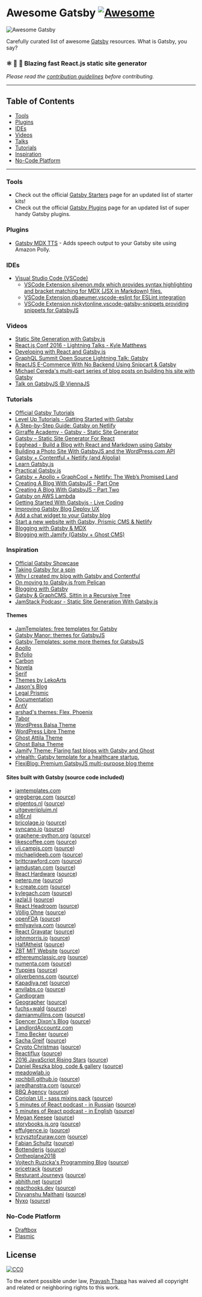 # Awesome Gatsby [![Awesome](img/badge.svg)](https://github.com/sindresorhus/awesome)

![Awesome Gatsby](img/banner.jpg 'Awesome Gatsby')

Carefully curated list of awesome [Gatsby](https://www.gatsbyjs.org/) resources. What is Gatsby, you say?

### ⚛️ 📄 🚀 Blazing fast React.js static site generator

_Please read the [contribution guidelines](contributing.md) before contributing._

<hr>

## Table of Contents

<ul>
  <li><a href="#tools">Tools</a></li>
  <li><a href="#plugins">Plugins</a></li>
  <li><a href="#ides">IDEs</a></li>
  <li><a href="#videos">Videos</a></li>
  <li><a href="#talks">Talks</a></li>
  <li><a href="#tutorials">Tutorials</a></li>
  <li><a href="#inspiration">Inspiration</a></li>
  <li><a href="#no-code-platform">No-Code Platform</a></li>
</ul>

<hr>

### Tools

- Check out the official [Gatsby Starters](https://www.gatsbyjs.org/docs/gatsby-starters/) page for an updated list of starter kits!
- Check out the official [Gatsby Plugins](https://www.gatsbyjs.org/docs/plugins/) page for an updated list of super handy Gatsby plugins.

### Plugins

- [Gatsby MDX TTS](https://github.com/flogy/gatsby-mdx-tts) - Adds speech output to your Gatsby site using Amazon Polly.

### IDEs

- [Visual Studio Code (VSCode)](https://code.visualstudio.com/)
  - [VSCode Extension silvenon.mdx which provides syntax highlighting and bracket matching for MDX (JSX in Markdown) files.](https://marketplace.visualstudio.com/items?itemName=silvenon.mdx)
  - [VSCode Extension dbaeumer.vscode-eslint for ESLint integration](https://marketplace.visualstudio.com/items?itemName=dbaeumer.vscode-eslint)
  - [VSCode Extension nickytonline.vscode-gatsby-snippets providing snippets for GatsbyJS](https://marketplace.visualstudio.com/items?itemName=nickytonline.vscode-gatsby-snippets)

### Videos

- [Static Site Generation with Gatsby.js](https://blog.scottnonnenberg.com/static-site-generation-with-gatsby-js/)
- [React.js Conf 2016 - Lightning Talks - Kyle Matthews](https://www.youtube.com/watch?v=RFkNRKL6ZoE)
- [Developing with React and Gatsby.js](http://www.staticwebtech.com/presentations/developing-with-react-gatsbyjs/)
- [GraphQL Summit Open Source Lightning Talk: Gatsby](https://youtu.be/y588qNiCZZo)
- [ReactJS E-Commerce With No Backend Using Snipcart & Gatsby](https://snipcart.com/blog/snipcart-reactjs-static-ecommerce-gatsby)
- [Michael Cereda's multi-part series of blog posts on building his site with Gatsby](https://medium.com/@michaelcereda/creating-an-isomorphic-universal-website-with-react-part-1-a905350acba8#.akoo25l6j)
- [Talk on GatsbyJS @ ViennaJS](https://www.youtube.com/watch?v=f0O1nCgqA3E&feature=youtu.be&a)

### Tutorials

- [Official Gatsby Tutorials](https://www.gatsbyjs.org/tutorial/)
- [Level Up Tutorials - Gatting Started with Gatsby](https://youtu.be/b2H7fWhQcdE)
- [A Step-by-Step Guide: Gatsby on Netlify](https://www.netlify.com/blog/2016/02/24/a-step-by-step-guide-gatsby-on-netlify/)
- [Girraffe Academy - Gatsby - Static Site Generator](https://www.youtube.com/playlist?list=PLLAZ4kZ9dFpMXuwazIt4mWtTuqOHdjRlk)
- [Gatsby – Static Site Generator For React](https://codingthesmartway.com/gatsby-static-site-generater-for-react-introduction/)
- [Egghead - Build a Blog with React and Markdown using Gatsby](https://egghead.io/courses/build-a-blog-with-react-and-markdown-using-gatsby)
- [Building a Photo Site With GatsbyJS and the WordPress.com API](https://jeremey.blog/gatsby-photo/)
- [Gatsby + Contentful + Netlify (and Algolia)](https://www.gatsbyjs.org/blog/2017-12-06-gatsby-plus-contentful-plus-netlify/)
- [Learn Gatsby.js](https://kalinchernev.github.io/learn-gatsbyjs/)
- [Practical Gatsby.js](https://blog.scottnonnenberg.com/practical-gatsby-js/)
- [Gatsby + Apollo + GraphCool + Netlify: The Web’s Promised Land](https://medium.com/@dwalsh.sdlr/gatsby-apollo-graphcool-netlify-the-webs-promised-land-6dd510efbd72)
- [Creating A Blog With GatsbyJS - Part One](http://blog.alexmlewis.com/creating-a-blog-with-gatsbyjs-part-one/)
- [Creating A Blog With GatsbyJS - Part Two](http://blog.alexmlewis.com/creating-a-blog-with-gatsbyjs-part-two/)
- [Gatsby on AWS Lambda](https://gist.github.com/digitalkaoz/94933c246ba67032a1507083e2605a30)
- [Getting Started With Gatsbyjs - Live Coding](https://www.youtube.com/watch?v=nufLF1kcn_4&feature=youtu.be)
- [Improving Gatsby Blog Deploy UX](https://benmccormick.org/2017/11/07/blog-deploy-ux/)
- [Add a chat widget to your Gatsby blog](https://pusher.com/tutorials/chat-gatsby/)
- [Start a new website with Gatsby, Prismic CMS & Netlify](https://medium.com/source-group/start-a-new-website-with-gatsby-prismic-cms-netlify-a875455c992)
- [Blogging with Gatsby & MDX](https://reacttraining.com/blog/gatsby-mdx-blog/)
- [Blogging with Jamify (Gatsby + Ghost CMS)](https://www.jamify.org/)

### Inspiration

- [Official Gatsby Showcase](https://github.com/gatsbyjs/gatsby#showcase)
- [Taking Gatsby for a spin](https://dev.to/ardennl/taking-gatsby-for-a-spin-4je)
- [Why I created my blog with Gatsby and Contentful](https://www.gatsbyjs.org/blog/2017-11-09-why-i-created-my-blog-with-gatsby-and-contentful/)
- [On moving to Gatsby.js from Pelican](https://krzysztofzuraw.com/blog/2017/moving-blog-to-gatsby.html)
- [Blogging with Gatsby](http://blog.jbrisbin.com/blogging-with-gatsby/)
- [Gatsby & GraphCMS, Sittin in a Recursive Tree](https://graphcms.com/blog/gatsby-graphcms-plugin/)
- [JamStack Podcasr - Static Site Generation With Gatsby.js](https://www.heavybit.com/library/podcasts/jamstack-radio/ep-22-static-site-generation-with-gatsbyjs/)

#### Themes

- [JamTemplates: free templates for Gatsby](https://jamtemplates.com)
- [Gatsby Manor: themes for GatsbyJS](https://gatsbymanor.com)
- [Gatsby Templates: some more themes for GatsbyJS](https://gatsbytemplates.io)
- [Apollo](https://github.com/apollographql/gatsby-theme-apollo)
- [Byfolio](https://github.com/christiandavid/gatsby-theme-byfolio)
- [Carbon](https://github.com/carbon-design-system/gatsby-theme-carbon)
- [Novela](https://github.com/narative/gatsby-theme-novela)
- [Serif](https://github.com/JugglerX/gatsby-serif-theme)
- [Themes by LekoArts](https://github.com/LekoArts/gatsby-themes)
- [Jason's Blog](https://github.com/jlengstorf/gatsby-theme-jason-blog)
- [Legal Prismic](https://github.com/littleplusbig/gatsby-theme-legals-prismic)
- [Documentation](https://github.com/johno/gatsby-theme-documentation)
- [AntV](https://github.com/antvis/gatsby-theme-antv)
- [arshad's themes: Flex, Phoenix](https://github.com/arshad/gatsby-themes)
- [Tabor](https://github.com/zgordon/tabor-gatsby-theme)
- [WordPress Balsa Theme](https://github.com/draftbox-co/gatsby-wordpress-balsa-theme)
- [WordPress Libre Theme](https://github.com/draftbox-co/gatsby-wordpress-theme-libre)
- [Ghost Attila Theme](https://github.com/draftbox-co/gatsby-attila-theme-ghost)
- [Ghost Balsa Theme](https://github.com/draftbox-co/gatsby-ghost-balsa-theme)
- [Jamify Theme: Flaring fast blogs with Gatsby and Ghost](https://github.com/styxlab/gatsby-theme-try-ghost)
- [vHealth: Gatsby template for a healthcare startup.](https://github.com/shantanu-deshmukh/vhealth-gatsby)
- [FlexiBlog: Premium GatsbyJS multi-purpose blog theme](https://themeforest.net/item/flexiblog-react-gatsby-blog-template/27538998)

#### Sites built with Gatsby (source code included)

- [jamtemplates.com](https://jamtemplates.com)
- [gregberge.com](https://gregberge.com) ([source](https://github.com/gregberge/gregberge.com))
- [elgentos.nl](https://elgentos.nl) ([source](https://github.com/elgentos/gatsby-site))
- [uitgeverijpluim.nl](https://uitgeverijpluim.nl)
- [p16r.nl](https://p16r.nl)
- [bricolage.io](https://bricolage.io/?utm_source=github.com) ([source](https://github.com/KyleAMathews/blog))
- [syncano.io](https://www.syncano.io) ([source](https://github.com/Syncano/syncano.com))
- [graphene-python.org](http://graphene-python.org/) ([source](https://github.com/graphql-python/graphene/tree/master/docs))
- [likescoffee.com](https://likescoffee.com/) ([source](https://github.com/pamo/pamo.github.io/tree/development))
- [vii.campjs.com](http://vii.campjs.com/) ([source](https://github.com/campjs/campjs-vii))
- [michaeljdeeb.com](http://michaeljdeeb.com) ([source](https://github.com/michaeljdeeb/michaeljdeeb-gatsby-blog))
- [brittcrawford.com](http://brittcrawford.com) ([source](https://github.com/britt/britt.github.com/tree/gatsby))
- [iamdustan.com](http://iamdustan.com/) ([source](https://github.com/iamdustan/iamdustan.github.io))
- [React Hardware](http://iamdustan.com/react-hardware/) ([source](https://github.com/iamdustan/react-hardware/tree/master/docs))
- [peterp.me](https://www.peterp.me) ([source](https://github.com/peterpme/peterpme.github.io))
- [k-create.com](https://k-create.com) ([source](https://github.com/kristofferh/kristoffer))
- [kylegach.com](https://kylegach.com) ([source](https://github.com/kylegach/kylegach_com))
- [jazlal.li](http://jazlal.li) ([source](https://github.com/jazlalli/jazlal.li))
- [React Headroom](https://kyleamathews.github.io/react-headroom/) ([source](https://github.com/KyleAMathews/react-headroom/tree/master/website))
- [Völlig Ohne](http://volligohne.com/) ([source](https://github.com/voellig-ohne/voellig-ohne-website))
- [openFDA](https://open.fda.gov/) ([source](https://github.com/FDA/open.fda.gov))
- [emilyaviva.com](http://emilyaviva.com) ([source](https://github.com/emilyaviva/emilyaviva.com))
- [React Gravatar](http://kyleamathews.github.io/react-gravatar/) ([source](https://github.com/KyleAMathews/react-gravatar/tree/master/www))
- [johnmorris.io](http://johnmorris.io) ([source](https://github.com/johnpmorris/johnpmorris.github.io/tree/react-rebuild))
- [HalfAtheist](https://halfatheist.com/) ([source](https://github.com/halfatheist/halfatheist.github.io))
- [ZBT MIT Website](http://zbt.mit.edu) ([source](https://github.com/Slava/zbt-website))
- [ethereumclassic.org](http://ethereumclassic.org/) ([source](https://github.com/ethereumclassic/ethereumclassic.github.io/tree/source))
- [numenta.com](http://numenta.com) ([source](https://github.com/numenta/numenta-web/tree/master/numenta.com))
- [Yuppies](https://yuppi.es) ([source](https://github.com/f0rr0/f0rr0.github.io))
- [oliverbenns.com](http://oliverbenns.com?utm_source=github.com) ([source](https://github.com/oliverbenns/oliverbenns.com))
- [Kapadiya.net](https://www.kapadiya.net/?utm_source=github.com) ([source](https://github.com/vikas5914/vikas5914.github.io))
- [anvilabs.co](https://anvilabs.co/?utm_source=github.com) ([source](https://github.com/anvilabs/anvilabs.co))
- [Cardiogram](https://cardiogr.am)
- [Geographer](https://geographer.su) ([source](https://github.com/MenaraSolutions/geographer-docs))
- [fuchs+wald](https://fuchsundwald.de) ([source](https://github.com/voellig-ohne/cf-website))
- [damianmullins.com](http://www.damianmullins.com) ([source](https://github.com/DamianMullins/damianmullins.github.io))
- [Spencer Dixon's Blog](https://www.spencerdixon.com/) ([source](https://github.com/SpencerCDixon/blog))
- [LandlordAccountz.com](http://www.landlordaccountz.com)
- [Timo Becker](https://timobecker.com) ([source](https://github.com/voellig-ohne/timobecker))
- [Sacha Greif](http://sachagreif.com/) ([source](https://github.com/SachaG/sg2017))
- [Crypto Christmas](https://crypto.christmas/) ([source](https://github.com/rileyjshaw/crypto.christmas))
- [Reactiflux](https://www.reactiflux.com/) ([source](https://github.com/reactiflux/reactiflux.com))
- [2016 JavaScript Rising Stars](https://risingstars2016.js.org/) ([source](https://github.com/michaelrambeau/risingstars2016))
- [Daniel Reszka blog, code & gallery](http://blog.pixarea.com) ([source](https://github.com/danielres/blog))
- [meadowlab.io](https://meadowlab.io/)
- [xpchbill.github.io](https://xpchbill.github.io/) ([source](https://github.com/xpchbill/xpchbill.github.io))
- [jaredhanstra.com](http://www.jaredhanstra.com/) ([source](https://github.com/jhanstra/jh-gatsby))
- [BBQ Agency](https://bbq.agency/) ([source](https://github.com/bbq-agency/bbq-agency.github.io))
- [Coriolan UI - sass mixins pack](https://coriolan-ui.github.io/) ([source](https://github.com/coriolan-ui/coriolan-ui.github.io))
- [5 minutes of React podcast - in Russian](http://5minreact.ru/) ([source](https://github.com/5minreact/5minreact))
- [5 minutes of React podcast - in English](https://5minreact.audio/) ([source](https://github.com/5minreact/5minreact_audio))
- [Megan Keesee](https://megankeesee.com) ([source](https://github.com/MeganKeesee/personal-site))
- [storybooks.js.org](https://storybooks.js.org) ([source](https://github.com/storybooks/storybooks.github.io/))
- [effulgence.io](http://effulgence.io) ([source](https://github.com/prayasht/prayasht.github.io/tree/develop/v3))
- [krzysztofzuraw.com](https://krzysztofzuraw.com) ([source](https://github.com/krzysztofzuraw/blog))
- [Fabian Schultz](https://fabianschultz.com) ([source](https://github.com/fabe/site))
- [Bottenderjs](https://bottender.js.org/) ([source](https://github.com/bottenderjs/bottenderjs.github.io))
- [Ontheplane2018](https://ontheplane.futbol/)
- [Vojtech Ruzicka's Programming Blog](https://www.vojtechruzicka.com/) ([source](https://github.com/vojtechruz/vojtechruzicka-blog))
- [pricetrack](https://tracker.duyet.net) ([source](https://github.com/duyetdev/pricetrack))
- [Resturant Journeys](https://www.restaurantjourneys.com) ([source](https://github.com/realfresh/restaurantjourneys))
- [abhith.net](https://www.abhith.net) ([source](https://github.com/Abhith/abhith.net))
- [reacthooks.dev](https://reacthooks.dev) ([source](https://github.com/lexioplatform/react-hooks-blog))
- [Divyanshu Maithani](https://divyanshu013.dev) ([source](https://github.com/divyanshu013/blog))
- [Nyxo](https://nyxo.app) ([source](https://github.com/hello-nyxo/nyxo-website))

### No-Code Platform

- [Draftbox](https://draftbox.co)
- [Plasmic](https://www.plasmic.app/)

## License

[![CC0](img/cc-zero.svg)](https://creativecommons.org/publicdomain/zero/1.0/)

To the extent possible under law, [Prayash Thapa](http://prayash.io) has waived all copyright and related or neighboring rights to this work.
